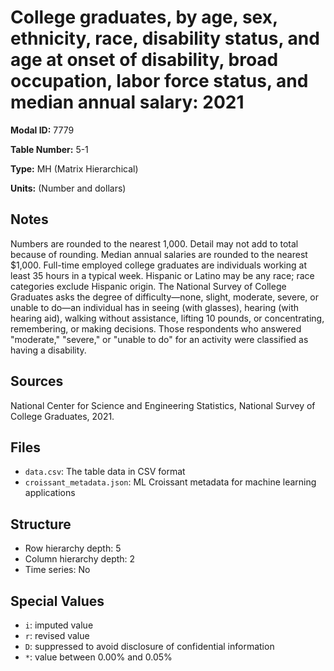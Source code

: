# College graduates, by age, sex, ethnicity, race, disability status, and age at onset of disability, broad occupation, labor force status, and median annual salary: 2021

**Modal ID:** 7779

**Table Number:** 5-1

**Type:** MH (Matrix Hierarchical)

**Units:** (Number and dollars)

## Notes

Numbers are rounded to the nearest 1,000. Detail may not add to total because of rounding. Median annual salaries are rounded to the nearest $1,000. Full-time employed college graduates are individuals working at least 35 hours in a typical week. Hispanic or Latino may be any race; race categories exclude Hispanic origin. The National Survey of College Graduates asks the degree of difficulty—none, slight, moderate, severe, or unable to do—an individual has in seeing (with glasses), hearing (with hearing aid), walking without assistance, lifting 10 pounds, or concentrating, remembering, or making decisions. Those respondents who answered "moderate," "severe," or "unable to do" for an activity were classified as having a disability.

## Sources

National Center for Science and Engineering Statistics, National Survey of College Graduates, 2021.

## Files

- `data.csv`: The table data in CSV format
- `croissant_metadata.json`: ML Croissant metadata for machine learning applications

## Structure

- Row hierarchy depth: 5
- Column hierarchy depth: 2
- Time series: No

## Special Values

- `i`: imputed value
- `r`: revised value
- `D`: suppressed to avoid disclosure of confidential information
- `*`: value between 0.00% and 0.05%
